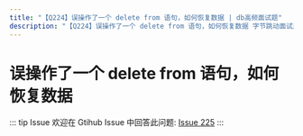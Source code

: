 ```yaml
---
title: "【Q224】误操作了一个 delete from 语句，如何恢复数据 | db高频面试题"
description: "【Q224】误操作了一个 delete from 语句，如何恢复数据 字节跳动面试题、阿里腾讯面试题、美团小米面试题。"
---
```


# 误操作了一个 delete from 语句，如何恢复数据

::: tip Issue
欢迎在 Gtihub Issue 中回答此问题: [Issue 225](https://github.com/shfshanyue/Daily-Question/issues/225)
:::
